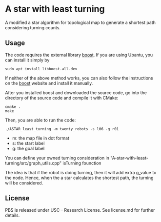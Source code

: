 # A star with least turning
A modified a star algorithm for topological map to generate a shortest path considering turning counts. 

## Usage
The code requires the external library [boost](https://www.boost.org/).
If you are using Ubantu, you can install it simply by
```shell script
sudo apt install libboost-all-dev
``` 
If neither of the above method works, you can also follow the instructions
on the [boost](https://www.boost.org/) website and install it manually.


After you installed boost and downloaded the source code, go into the directory of the source code and compile it with CMake:
```shell script
cmake .
make
```

Then, you are able to run the code:
```
./ASTAR_least_turning -m twenty_robots -s l06 -g r01
```

- m: the map file in dot format
- s: the start label 
- g: the goal label

You can define your owned turning consideration in "A-star-with-least-turning/src/graph_utils.cpp" isTurning founction

The idea is that if the robot is doing turning, then it will add extra g_value to the node. 
Hence, when the a star calculates the shortest path, the turning will be considered. 

## License
PBS is released under USC – Research License. See license.md for further details.

